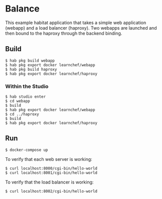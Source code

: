 # Balance

This example habitat application that takes a simple web application (webapp) and a load balancer (haproxy). Two webapps are launched and then bound to the haproxy through the backend binding.

## Build

    $ hab pkg build webapp
    $ hab pkg export docker learnchef/webapp
    $ hab pkg build haproxy
    $ hab pkg export docker learnchef/haproxy

### Within the Studio

    $ hab studio enter
    $ cd webapp
    $ build
    $ hab pkg export docker learnchef/webapp
    $ cd ../haproxy
    $ build
    $ hab pkg export docker learnchef/haproxy

## Run

    $ docker-compose up

To verify that each web server is working:

    $ curl localhost:8000/cgi-bin/hello-world
    $ curl localhost:8001/cgi-bin/hello-world

To verify that the load balancer is working:

    $ curl localhost:8002/cgi-bin/hello-world
